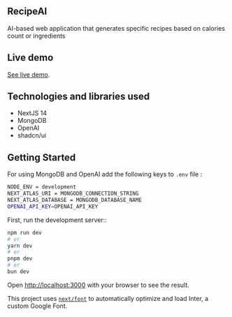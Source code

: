 ## RecipeAI

AI-based web application that generates specific recipes based on calories count or ingredients

## Live demo

[See live demo](https://recipe-ai-dusky.vercel.app/).

## Technologies and libraries used

- NextJS 14
- MongoDB
- OpenAI
- shadcn/ui

## Getting Started

For using MongoDB and OpenAI add the following keys to `.env` file :

```bash
NODE_ENV = development
NEXT_ATLAS_URI = MONGODB_CONNECTION_STRING
NEXT_ATLAS_DATABASE = MONGODB_DATABASE_NAME
OPENAI_API_KEY=OPENAI_API_KEY
```

First, run the development server::

```bash
npm run dev
# or
yarn dev
# or
pnpm dev
# or
bun dev
```

Open [http://localhost:3000](http://localhost:3000) with your browser to see the result.

This project uses [`next/font`](https://nextjs.org/docs/basic-features/font-optimization) to automatically optimize and load Inter, a custom Google Font.
